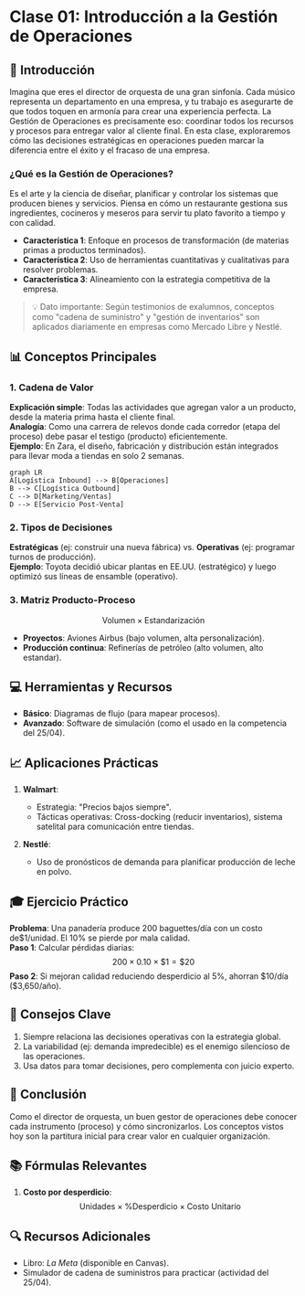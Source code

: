 # Clase 01: Introducción a la Gestión de Operaciones

## 🎯 Introducción

Imagina que eres el director de orquesta de una gran sinfonía. Cada músico representa un departamento en una empresa, y tu trabajo es asegurarte de que todos toquen en armonía para crear una experiencia perfecta. La Gestión de Operaciones es precisamente eso: coordinar todos los recursos y procesos para entregar valor al cliente final. En esta clase, exploraremos cómo las decisiones estratégicas en operaciones pueden marcar la diferencia entre el éxito y el fracaso de una empresa.

### ¿Qué es la Gestión de Operaciones?

Es el arte y la ciencia de diseñar, planificar y controlar los sistemas que producen bienes y servicios. Piensa en cómo un restaurante gestiona sus ingredientes, cocineros y meseros para servir tu plato favorito a tiempo y con calidad.

- **Característica 1**: Enfoque en procesos de transformación (de materias primas a productos terminados).
- **Característica 2**: Uso de herramientas cuantitativas y cualitativas para resolver problemas.
- **Característica 3**: Alineamiento con la estrategia competitiva de la empresa.

> 💡 Dato importante: Según testimonios de exalumnos, conceptos como "cadena de suministro" y "gestión de inventarios" son aplicados diariamente en empresas como Mercado Libre y Nestlé.

## 📊 Conceptos Principales

### 1. Cadena de Valor

**Explicación simple**: Todas las actividades que agregan valor a un producto, desde la materia prima hasta el cliente final.  
**Analogía**: Como una carrera de relevos donde cada corredor (etapa del proceso) debe pasar el testigo (producto) eficientemente.  
**Ejemplo**: En Zara, el diseño, fabricación y distribución están integrados para llevar moda a tiendas en solo 2 semanas.

```mermaid
graph LR
A[Logística Inbound] --> B[Operaciones]
B --> C[Logística Outbound]
C --> D[Marketing/Ventas]
D --> E[Servicio Post-Venta]
```

### 2. Tipos de Decisiones

**Estratégicas** (ej: construir una nueva fábrica) vs. **Operativas** (ej: programar turnos de producción).  
**Ejemplo**: Toyota decidió ubicar plantas en EE.UU. (estratégico) y luego optimizó sus líneas de ensamble (operativo).

### 3. Matriz Producto-Proceso

$$\text{Volumen} \times \text{Estandarización}$$

- **Proyectos**: Aviones Airbus (bajo volumen, alta personalización).
- **Producción continua**: Refinerías de petróleo (alto volumen, alto estandar).

## 💻 Herramientas y Recursos

- **Básico**: Diagramas de flujo (para mapear procesos).
- **Avanzado**: Software de simulación (como el usado en la competencia del 25/04).

## 📈 Aplicaciones Prácticas

1. **Walmart**:

   - Estrategia: "Precios bajos siempre".
   - Tácticas operativas: Cross-docking (reducir inventarios), sistema satelital para comunicación entre tiendas.

2. **Nestlé**:
   - Uso de pronósticos de demanda para planificar producción de leche en polvo.

## 🎓 Ejercicio Práctico

**Problema**: Una panadería produce 200 baguettes/día con un costo de$1/unidad. El 10% se pierde por mala calidad.  
**Paso 1**: Calcular pérdidas diarias:  
$$200 \times 0.10 \times \$1 = \$20$$
**Paso 2**: Si mejoran calidad reduciendo desperdicio al 5%, ahorran \$10/día (\$3,650/año).

## 🔑 Consejos Clave

1. Siempre relaciona las decisiones operativas con la estrategia global.
2. La variabilidad (ej: demanda impredecible) es el enemigo silencioso de las operaciones.
3. Usa datos para tomar decisiones, pero complementa con juicio experto.

## 📝 Conclusión

Como el director de orquesta, un buen gestor de operaciones debe conocer cada instrumento (proceso) y cómo sincronizarlos. Los conceptos vistos hoy son la partitura inicial para crear valor en cualquier organización.

## 📚 Fórmulas Relevantes

1. **Costo por desperdicio**:  
   $$\text{Unidades} \times \text{\% Desperdicio} \times \text{Costo Unitario}$$

## 🔍 Recursos Adicionales

- Libro: _La Meta_ (disponible en Canvas).
- Simulador de cadena de suministros para practicar (actividad del 25/04).
